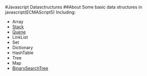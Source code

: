 #Javascript Datasctructures
##About
Some basic data structures in javascript(ECMAScript5)
Including:
* Array
* [Stack](https://github.com/KristenXu/JavascriptDatastructures/blob/master/Stack.js)
* [Quene](https://github.com/KristenXu/JavascriptDatastructures/blob/master/Queue.js)
* LinkList
* Set
* Dictionary
* HashTable
* Tree
* Map
* [BinarySearchTree](https://github.com/KristenXu/JavascriptDatastructures/blob/master/BinarySearchTree.js)